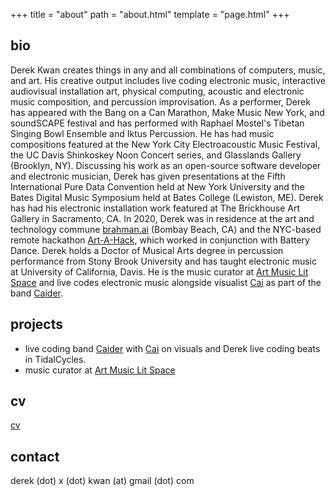 +++
title = "about"
path = "about.html"
template = "page.html"
+++

## bio
Derek Kwan creates things in any and all combinations of computers, music, and art. His creative output includes live coding electronic music, interactive audiovisual installation art, physical computing, acoustic and electronic music composition, and percussion improvisation. As a performer, Derek has appeared with the Bang on a Can Marathon, Make Music New York, and soundSCAPE festival and has performed with Raphael Mostel's Tibetan Singing Bowl Ensemble and Iktus Percussion. He has had music compositions featured at the New York City Electroacoustic Music Festival, the UC Davis Shinkoskey Noon Concert series, and Glasslands Gallery (Brooklyn, NY). Discussing his work as an open-source software developer and electronic musician, Derek has given presentations at the Fifth International Pure Data Convention held at New York University and the Bates Digital Music Symposium held at Bates College (Lewiston, ME).  Derek has had his electronic installation work featured at The Brickhouse Art Gallery in Sacramento, CA. In 2020, Derek was in residence at the art and technology commune [brahman.ai](https://brahman.ai/) (Bombay Beach, CA) and the NYC-based remote hackathon [Art-A-Hack](https://artahack.io/), which worked in conjunction with Battery Dance.  Derek holds a Doctor of Musical Arts degree in percussion performance from Stony Brook University and has taught electronic music at University of California, Davis. He is the music curator at [Art Music Lit Space](https://art-music-lit.space/) and live codes electronic music alongside visualist [Cai](https://shashrvacai.com/) as part of the band [Caider](https://derekxkwan.github.io/caider-site/).

## projects
- live coding band [Caider](https://derekxkwan.github.io/caider-site/) with [Cai](https://shashrvacai.com/) on visuals and Derek live coding beats in TidalCycles. 
- music curator at [Art Music Lit Space](https://art-music-lit.space/)

## cv
[cv](https://github.com/derekxkwan/cv)

## contact
derek (dot) x (dot) kwan (at) gmail (dot) com
